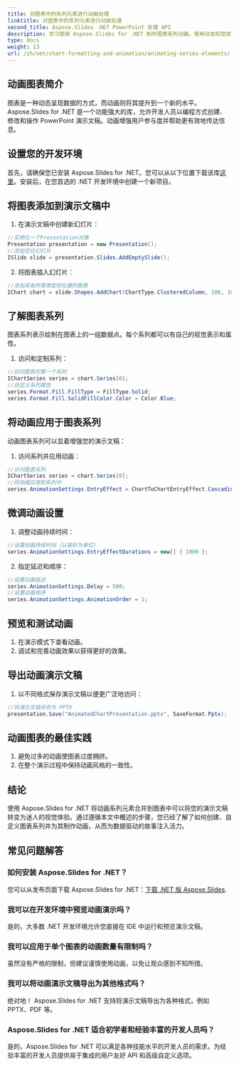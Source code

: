 ```yaml
---
title: 对图表中的系列元素进行动画处理
linktitle: 对图表中的系列元素进行动画处理
second_title: Aspose.Slides .NET PowerPoint 处理 API
description: 学习使用 Aspose.Slides for .NET 制作图表系列动画。使用动态视觉效果创建引人入胜的演示文稿。带有代码示例的专家指南。
type: docs
weight: 13
url: /zh/net/chart-formatting-and-animation/animating-series-elements/
---
```


## 动画图表简介

图表是一种动态呈现数据的方式，而动画则将其提升到一个新的水平。 Aspose.Slides for .NET 是一个功能强大的库，允许开发人员以编程方式创建、修改和操作 PowerPoint 演示文稿。动画增强用户参与度并帮助更有效地传达信息。

## 设置您的开发环境

首先，请确保您已安装 Aspose.Slides for .NET。您可以从以下位置下载该库[这里](https://releases.aspose.com/slides/net)。安装后，在您首选的 .NET 开发环境中创建一个新项目。

## 将图表添加到演示文稿中

1. 在演示文稿中创建新幻灯片：
```csharp
//实例化一个Presentation对象
Presentation presentation = new Presentation();
//添加空白幻灯片
ISlide slide = presentation.Slides.AddEmptySlide();
```

2. 将图表插入幻灯片：
```csharp
//添加具有所需类型和位置的图表
IChart chart = slide.Shapes.AddChart(ChartType.ClusteredColumn, 100, 100, 500, 400);
```

## 了解图表系列

图表系列表示绘制在图表上的一组数据点。每个系列都可以有自己的视觉表示和属性。

1. 访问和定制系列：
```csharp
//访问图表的第一个系列
IChartSeries series = chart.Series[0];
//自定义系列属性
series.Format.Fill.FillType = FillType.Solid;
series.Format.Fill.SolidFillColor.Color = Color.Blue;
```

## 将动画应用于图表系列

动画图表系列可以显着增强您的演示文稿：

1. 访问系列并应用动画：
```csharp
//访问图表系列
IChartSeries series = chart.Series[0];
//将动画应用到系列中
series.AnimationSettings.EntryEffect = ChartToChartEntryEffect.Cascading;
```

## 微调动画设置

1. 调整动画持续时间：
```csharp
//设置动画持续时间（以毫秒为单位）
series.AnimationSettings.EntryEffectDurations = new[] { 1000 };
```

2. 指定延迟和顺序：
```csharp
//设置动画延迟
series.AnimationSettings.Delay = 500;
//设置动画顺序
series.AnimationSettings.AnimationOrder = 1;
```

## 预览和测试动画

1. 在演示模式下查看动画。
2. 调试和完善动画效果以获得更好的效果。

## 导出动画演示文稿

1. 以不同格式保存演示文稿以便更广泛地访问：
```csharp
//将演示文稿另存为 PPTX
presentation.Save("AnimatedChartPresentation.pptx", SaveFormat.Pptx);
```

## 动画图表的最佳实践

1. 避免过多的动画使图表过度拥挤。
2. 在整个演示过程中保持动画风格的一致性。

## 结论

使用 Aspose.Slides for .NET 将动画系列元素合并到图表中可以将您的演示文稿转变为迷人的视觉体验。通过遵循本文中概述的步骤，您已经了解了如何创建、自定义图表系列并为其制作动画，从而为数据驱动的故事注入活力。

## 常见问题解答

### 如何安装 Aspose.Slides for .NET？

您可以从发布页面下载 Aspose.Slides for .NET：[下载 .NET 版 Aspose.Slides](https://releases.aspose.com/slides/net).

### 我可以在开发环境中预览动画演示吗？

是的，大多数 .NET 开发环境允许您直接在 IDE 中运行和预览演示文稿。

### 我可以应用于单个图表的动画数量有限制吗？

虽然没有严格的限制，但建议谨慎使用动画，以免让观众感到不知所措。

### 我可以将动画演示文稿导出为其他格式吗？

绝对地！ Aspose.Slides for .NET 支持将演示文稿导出为各种格式，例如 PPTX、PDF 等。

### Aspose.Slides for .NET 适合初学者和经验丰富的开发人员吗？

是的，Aspose.Slides for .NET 可以满足各种技能水平的开发人员的需求，为经验丰富的开发人员提供易于集成的用户友好 API 和高级自定义选项。